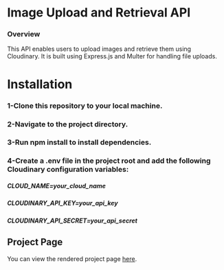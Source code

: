 

# Image Upload and Retrieval API
### Overview
This API enables users to upload images and retrieve them using Cloudinary. It is built using Express.js and Multer for handling file uploads.

# Installation
###  1-Clone this repository to your local machine.
### 2-Navigate to the project directory.
### 3-Run npm install to install dependencies.
### 4-Create a .env file in the project root and add the following Cloudinary configuration variables:
##### CLOUD_NAME=your_cloud_name
##### CLOUDINARY_API_KEY=your_api_key
##### CLOUDINARY_API_SECRET=your_api_secret

## Project Page
You can view the rendered project page [here](https://github.com/MohamedBarbary/get-upload-images).

